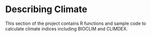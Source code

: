 # Describing Climate

This section of the project contains R functions and sample code to calculate climate indices including BIOCLIM and CLIMDEX.

